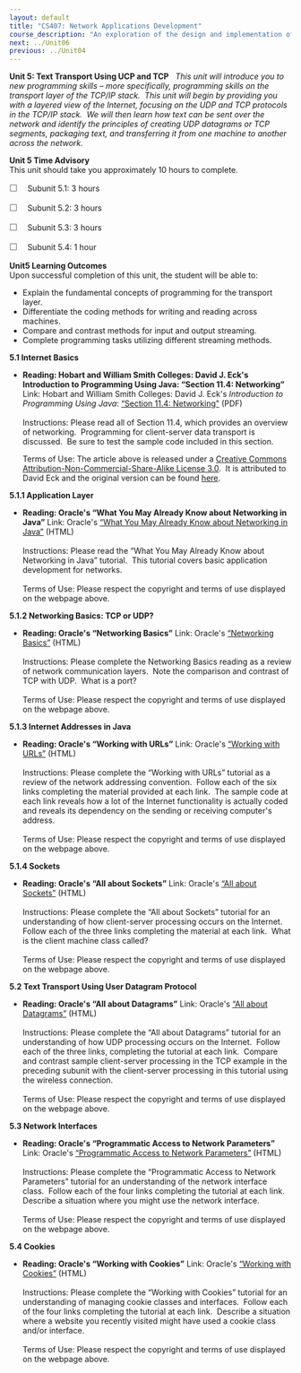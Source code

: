 ```yaml
---
layout: default
title: "CS407: Network Applications Development"
course_description: "An exploration of the design and implementation of network-based applications, focusing on object-oriented programming and programming techniques, both at the application layer and the transport layer of the TCP/IP protocol stack."
next: ../Unit06
previous: ../Unit04
---
```

**Unit 5: Text Transport Using UCP and TCP** <span id="5"></span> 
*This unit will introduce you to new programming skills – more
specifically, programming skills on the transport layer of the TCP/IP
stack.  This unit will begin by providing you with a layered view of the
Internet, focusing on the UDP and TCP protocols in the TCP/IP stack.  We
will then learn how text can be sent over the network and identify the
principles of creating UDP datagrams or TCP segments, packaging text,
and transferring it from one machine to another across the network.*

**Unit 5 Time Advisory**  
This unit should take you approximately 10 hours to complete.  
  
 <span
style="color: rgb(85, 85, 85); font-family: 'Myriad Pro', 'Gill Sans', 'Gill Sans MT', Calibri, sans-serif; font-size: 16px; line-height: 21px; text-align: left; -webkit-text-size-adjust: none; ">☐
   </span>Subunit 5.1: 3 hours  
  
 <span
style="color: rgb(85, 85, 85); font-family: 'Myriad Pro', 'Gill Sans', 'Gill Sans MT', Calibri, sans-serif; font-size: 16px; line-height: 21px; text-align: left; -webkit-text-size-adjust: none; ">☐
   </span>Subunit 5.2: 3 hours  
  
 <span
style="color: rgb(85, 85, 85); font-family: 'Myriad Pro', 'Gill Sans', 'Gill Sans MT', Calibri, sans-serif; font-size: 16px; line-height: 21px; text-align: left; -webkit-text-size-adjust: none; ">☐
   </span>Subunit 5.3: 3 hours  
  
 <span
style="color: rgb(85, 85, 85); font-family: 'Myriad Pro', 'Gill Sans', 'Gill Sans MT', Calibri, sans-serif; font-size: 16px; line-height: 21px; text-align: left; -webkit-text-size-adjust: none; ">☐
   </span>Subunit 5.4: 1 hour

**Unit5 Learning Outcomes**  
Upon successful completion of this unit, the student will be able to:  
-   Explain the fundamental concepts of programming for the transport
    layer.
-   Differentiate the coding methods for writing and reading across
    machines.
-   Compare and contrast methods for input and output streaming.
-   Complete programming tasks utilizing different streaming methods.

**5.1 Internet Basics** <span id="5.1"></span> 
-   **Reading: Hobart and William Smith Colleges: David J. Eck's
    Introduction to Programming Using Java: “Section 11.4: Networking”**
    Link: Hobart and William Smith Colleges: David J.
    Eck's *Introduction to Programming Using Java*: [“Section 11.4:
    Networking”](http://www.saylor.org/site/wp-content/uploads/2012/01/CS407-TEXTBOOK.pdf)
    (PDF)  
        
     Instructions: Please read all of Section 11.4, which provides an
    overview of networking.  Programming for client-server data
    transport is discussed.  Be sure to test the sample code included in
    this section.  
      
     Terms of Use: The article above is released under a [Creative
    Commons Attribution-Non-Commercial-Share-Alike License
    3.0](http://creativecommons.org/licenses/by-nc-sa/3.0/).  It is
    attributed to David Eck and the original version can be found
    [here](http://math.hws.edu/javanotes/).

**5.1.1 Application Layer** <span id="5.1.1"></span> 
-   **Reading: Oracle's “What You May Already Know about Networking in
    Java”**
    Link: Oracle's [“What You May Already Know about Networking in
    Java”](http://docs.oracle.com/javase/tutorial/networking/overview/alreadyknow.html)
    (HTML)  
        
     Instructions: Please read the “What You May Already Know about
    Networking in Java” tutorial.  This tutorial covers basic
    application development for networks.   
        
     Terms of Use: Please respect the copyright and terms of use
    displayed on the webpage above.

**5.1.2 Networking Basics: TCP or UDP?** <span id="5.1.2"></span> 
-   **Reading: Oracle's “Networking Basics”**
    Link: Oracle's [“Networking
    Basics”](http://docs.oracle.com/javase/tutorial/networking/overview/networking.html)
    (HTML)  
        
     Instructions: Please complete the Networking Basics reading as a
    review of network communication layers.  Note the comparison and
    contrast of TCP with UDP.  What is a port?     
        
     Terms of Use: Please respect the copyright and terms of use
    displayed on the webpage above.

**5.1.3 Internet Addresses in Java** <span id="5.1.3"></span> 
-   **Reading: Oracle's “Working with URLs”**
    Link: Oracle's [“Working with
    URLs”](http://docs.oracle.com/javase/tutorial/networking/urls/index.html)
    (HTML)  
        
     Instructions: Please complete the “Working with URLs” tutorial as a
    review of the network addressing convention.  Follow each of the six
    links completing the material provided at each link.  The sample
    code at each link reveals how a lot of the Internet functionality is
    actually coded and reveals its dependency on the sending or
    receiving computer's address.  
        
     Terms of Use: Please respect the copyright and terms of use
    displayed on the webpage above.

**5.1.4 Sockets** <span id="5.1.4"></span> 
-   **Reading: Oracle's “All about Sockets”**
    Link: Oracle's [“All about
    Sockets”](http://docs.oracle.com/javase/tutorial/networking/sockets/index.html)
    (HTML)  
        
     Instructions: Please complete the “All about Sockets” tutorial for
    an understanding of how client-server processing occurs on the
    Internet.  Follow each of the three links completing the material at
    each link.  What is the client machine class called?  
        
     Terms of Use: Please respect the copyright and terms of use
    displayed on the webpage above.

**5.2 Text Transport Using User Datagram Protocol** <span
id="5.2"></span> 
-   **Reading: Oracle's “All about Datagrams”**
    Link: Oracle's [“All about
    Datagrams”](http://docs.oracle.com/javase/tutorial/networking/datagrams/index.html)
    (HTML)  
        
     Instructions: Please complete the “All about Datagrams” tutorial
    for an understanding of how UDP processing occurs on the Internet. 
    Follow each of the three links, completing the tutorial at each
    link.  Compare and contrast sample client-server processing in the
    TCP example in the preceding subunit with the client-server
    processing in this tutorial using the wireless connection.  
        
     Terms of Use: Please respect the copyright and terms of use
    displayed on the webpage above.

**5.3 Network Interfaces** <span id="5.3"></span> 
-   **Reading: Oracle's “Programmatic Access to Network Parameters”**
    Link: Oracle's [“Programmatic Access to Network
    Parameters”](http://docs.oracle.com/javase/tutorial/networking/nifs/index.html)
    (HTML)  
        
     Instructions: Please complete the “Programmatic Access to Network
    Parameters” tutorial for an understanding of the network interface
    class.  Follow each of the four links completing the tutorial at
    each link.  Describe a situation where you might use the network
    interface.   
        
     Terms of Use: Please respect the copyright and terms of use
    displayed on the webpage above.

**5.4 Cookies** <span id="5.4"></span> 
-   **Reading: Oracle's “Working with Cookies”**
    Link: Oracle's [“Working with
    Cookies”](http://docs.oracle.com/javase/tutorial/networking/cookies/index.html)
    (HTML)  
        
     Instructions: Please complete the “Working with Cookies” tutorial
    for an understanding of managing cookie classes and interfaces. 
    Follow each of the four links completing the tutorial at each link. 
    Describe a situation where a website you recently visited might have
    used a cookie class and/or interface.  
        
     Terms of Use: Please respect the copyright and terms of use
    displayed on the webpage above.


